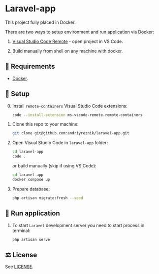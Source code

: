 # Laravel-app

This project fully placed in Docker.

There are two ways to setup environment and run application via Docker:

1. [Visual Studio Code Remote](https://code.visualstudio.com/docs/remote/containers) - open project in VS Code.

1. Build manually from shell on any machine with docker.

## 📌 Requirements

- [Docker](https://www.docker.com/).

## 🔧 Setup

0. Install `remote-containers` Visual Studio Code extensions:

    ```bash
    code --install-extension ms-vscode-remote.remote-containers
    ```

1. Clone this repo to your machine:

    ```bash
    git clone git@github.com:andriyreznik/laravel-app.git
    ```

2. Open Visual Studio Code in `laravel-app` folder:

    ```bash
    cd laravel-app
    code .
    ```

    or build manually (skip if using VS Code):

    ```bash
    cd laravel-app
    docker compose up
    ```

3. Prepare database:

    ```bash
    php artisan migrate:fresh --seed
    ```

## 🚀 Run application

1. To start `Laravel` development server you need to start process in terminal:

    ```bash
    php artisan serve
    ```

## ⚖️ License

See [LICENSE](LICENSE).
